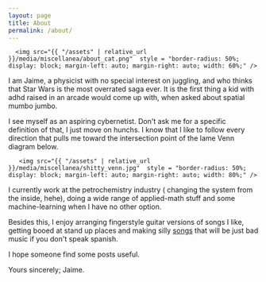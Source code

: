 ```yaml
---
layout: page
title: About
permalink: /about/
---
```


<div class="container">



      <img src="{{ "/assets" | relative_url }}/media/miscellanea/about_cat.png"  style = "border-radius: 50%; display: block; margin-left: auto; margin-right: auto; width: 60%;" />  


</div>

I am Jaime, a physicist with no special interest on juggling, and who thinks that Star Wars is the most overrated saga ever. It is the first thing a kid with adhd raised in an arcade would come up with, when asked about spatial mumbo jumbo.


I see myself as an aspiring cybernetist. Don't ask me for a specific definition of that, I just move on hunchs. I know that I like to follow every direction that pulls me toward the intersection point of the lame Venn diagram below.



 <div class="container">



       <img src="{{ "/assets" | relative_url }}/media/miscellanea/shitty_venn.jpg"  style = "border-radius: 50%; display: block; margin-left: auto; margin-right: auto; width: 80%;" />  


 </div>

 I currently work at the petrochemistry industry ( changing the system from the inside, hehe), doing a wide range of applied-math stuff and some machine-learning when I have no other option.

 Besides this, I enjoy arranging fingerstyle guitar versions of songs I like, getting booed at stand up places and making silly <a href = "https://open.spotify.com/artist/6c0sxYSJxymNuTYwaOj3IA?si=PyWkMLKuTESiV8F-qvj9Cg">songs</a> that will be just bad music if you don't speak spanish.

 I hope someone find some posts useful.

 Yours sincerely; Jaime.
